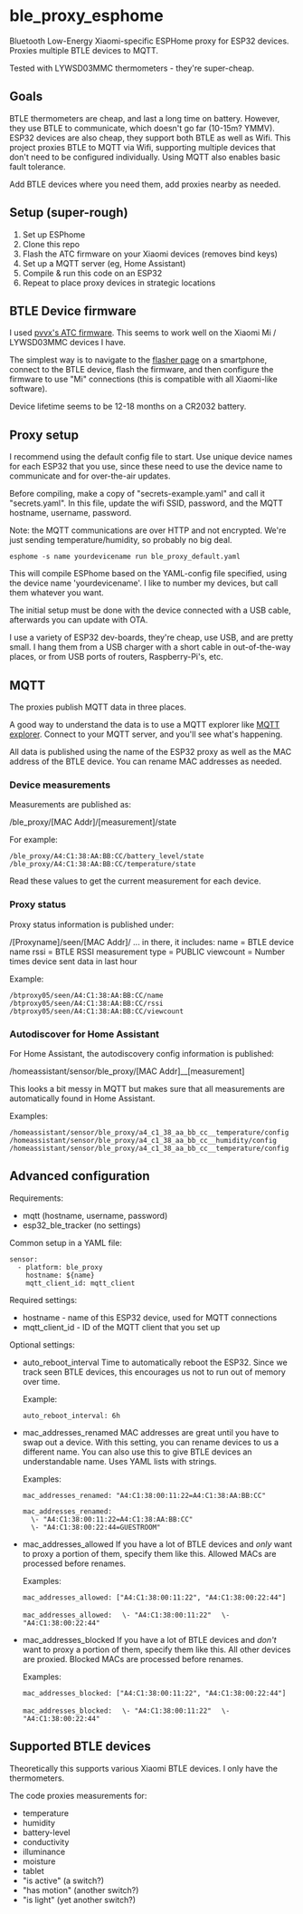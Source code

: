 # ble_proxy_esphome

Bluetooth Low-Energy Xiaomi-specific ESPHome proxy for ESP32 devices. Proxies multiple BTLE devices to MQTT.

Tested with LYWSD03MMC thermometers - they're super-cheap.

## Goals

BTLE thermometers are cheap, and last a long time on battery. However, they use BTLE to communicate, which doesn't go far (10-15m? YMMV). ESP32 devices are also cheap, they support both BTLE as well as Wifi. This project proxies BTLE to MQTT via Wifi, supporting multiple devices that don't need to be configured individually. Using MQTT also enables basic fault tolerance. 

Add BTLE devices where you need them, add proxies nearby as needed. 

## Setup (super-rough)

1. Set up ESPhome 
2. Clone this repo
3. Flash the ATC firmware on your Xiaomi devices (removes bind keys)
4. Set up a MQTT server (eg, Home Assistant)
5. Compile & run this code on an ESP32
6. Repeat to place proxy devices in strategic locations

## BTLE Device firmware

I used [pvvx's ATC firmware](https://github.com/pvvx/ATC_MiThermometer). This seems to work well on the Xiaomi Mi / LYWSD03MMC devices I have. 

The simplest way is to navigate to the [flasher page](https://pvvx.github.io/ATC_MiThermometer/TelinkMiFlasher.html) on a smartphone, connect to the BTLE device, flash the firmware, and then configure the firmware to use "Mi" connections (this is compatible with all Xiaomi-like software).

Device lifetime seems to be 12-18 months on a CR2032 battery.

## Proxy setup

I recommend using the default config file to start. Use unique device names for each ESP32 that you use, since these need to use the device name to communicate and for over-the-air updates. 

Before compiling, make a copy of "secrets-example.yaml" and call it "secrets.yaml". In this file, update the wifi SSID, password, and the MQTT hostname, username, password. 

Note: the MQTT communications are over HTTP and not encrypted. We're just sending temperature/humidity, so probably no big deal.

```
esphome -s name yourdevicename run ble_proxy_default.yaml
```

This will compile ESPhome based on the YAML-config file specified, using the device name 'yourdevicename'. I like to number my devices, but call them whatever you want.

The initial setup must be done with the device connected with a USB cable, afterwards you can update with OTA. 

I use a variety of ESP32 dev-boards, they're cheap, use USB, and are pretty small. I hang them from a USB charger with a short cable in out-of-the-way places, or from USB ports of routers, Raspberry-Pi's, etc. 

## MQTT

The proxies publish MQTT data in three places. 

A good way to understand the data is to use a MQTT explorer like [MQTT explorer](http://mqtt-explorer.com/). Connect to your MQTT server, and you'll see what's happening.

All data is published using the name of the ESP32 proxy as well as the MAC address of the BTLE device. You can rename MAC addresses as needed. 

### Device measurements

Measurements are published as:

/ble_proxy/[MAC Addr]/[measurement]/state

For example:

```
/ble_proxy/A4:C1:38:AA:BB:CC/battery_level/state
/ble_proxy/A4:C1:38:AA:BB:CC/temperature/state
```

Read these values to get the current measurement for each device. 

### Proxy status

Proxy status information is published under:

/[Proxyname]/seen/[MAC Addr]/
... in there, it includes:
name = BTLE device name
rssi = BTLE RSSI measurement
type = PUBLIC
viewcount = Number times device sent data in last hour

Example:

```
/btproxy05/seen/A4:C1:38:AA:BB:CC/name
/btproxy05/seen/A4:C1:38:AA:BB:CC/rssi
/btproxy05/seen/A4:C1:38:AA:BB:CC/viewcount
```

### Autodiscover for Home Assistant

For Home Assistant, the autodiscovery config information is published:

/homeassistant/sensor/ble_proxy/[MAC Addr]__[measurement]

This looks a bit messy in MQTT but makes sure that all measurements are automatically found in Home Assistant. 

Examples:

```
/homeassistant/sensor/ble_proxy/a4_c1_38_aa_bb_cc__temperature/config
/homeassistant/sensor/ble_proxy/a4_c1_38_aa_bb_cc__humidity/config
/homeassistant/sensor/ble_proxy/a4_c1_38_aa_bb_cc__temperature/config
```

## Advanced configuration

Requirements:
* mqtt (hostname, username, password)
* esp32_ble_tracker (no settings)

Common setup in a YAML file:

```
sensor:
  - platform: ble_proxy
    hostname: ${name}
    mqtt_client_id: mqtt_client
```

Required settings:

* hostname - name of this ESP32 device, used for MQTT connections
* mqtt_client_id - ID of the MQTT client that you set up

Optional settings:

* auto_reboot_interval
  Time to automatically reboot the ESP32. Since we track seen BTLE devices, this encourages us not to run out of memory over time. 

  Example:

  ```auto_reboot_interval: 6h```

* mac_addresses_renamed
  MAC addresses are great until you have to swap out a device. With this setting, you can rename devices to us a different name. You can also use this to give BTLE devices an understandable name.
  Uses YAML lists with strings.

  Examples:

  ```mac_addresses_renamed: "A4:C1:38:00:11:22=A4:C1:38:AA:BB:CC"```

  ```
  mac_addresses_renamed:
    \- "A4:C1:38:00:11:22=A4:C1:38:AA:BB:CC"
    \- "A4:C1:38:00:22:44=GUESTROOM"
  ```

* mac_addresses_allowed
  If you have a lot of BTLE devices and *only* want to proxy a portion of them, specify them like this. Allowed MACs are processed before renames.

  Examples:

  ```mac_addresses_allowed: ["A4:C1:38:00:11:22", "A4:C1:38:00:22:44"]```

  ```mac_addresses_allowed:```
  ```  \- "A4:C1:38:00:11:22"```
  ```  \- "A4:C1:38:00:22:44"```

* mac_addresses_blocked
  If you have a lot of BTLE devices and *don't* want to proxy a portion of them, specify them like this. All other devices are proxied. Blocked MACs are processed before renames.

  Examples:

  ```mac_addresses_blocked: ["A4:C1:38:00:11:22", "A4:C1:38:00:22:44"]```

  ```mac_addresses_blocked:```
  ```  \- "A4:C1:38:00:11:22"```
  ```  \- "A4:C1:38:00:22:44"```

## Supported BTLE devices

Theoretically this supports various Xiaomi BTLE devices. I only have the thermometers. 

The code proxies measurements for:

* temperature
* humidity
* battery-level
* conductivity
* illuminance
* moisture
* tablet
* "is active" (a switch?)
* "has motion" (another switch?)
* "is light" (yet another switch?)

